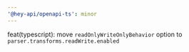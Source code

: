 ```yaml
---
'@hey-api/openapi-ts': minor
---
```


feat(typescript): move `readOnlyWriteOnlyBehavior` option to `parser.transforms.readWrite.enabled`
